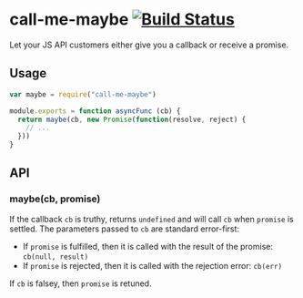 # call-me-maybe [![Build Status](https://travis-ci.org/limulus/call-me-maybe.svg?branch=master)](https://travis-ci.org/limulus/call-me-maybe)

Let your JS API customers either give you a callback or receive a promise.

## Usage

```javascript
var maybe = require("call-me-maybe")

module.exports = function asyncFunc (cb) {
  return maybe(cb, new Promise(function(resolve, reject) {
    // ...
  }))
}
```

## API

### maybe(cb, promise)

If the callback `cb` is truthy, returns `undefined` and will call `cb` when `promise` is settled. The parameters passed to `cb` are standard error-first:

  - If `promise` is fulfilled, then it is called with the result of the promise: `cb(null, result)`
  - If `promise` is rejected, then it is called with the rejection error: `cb(err)`

If `cb` is falsey, then `promise` is retuned.
